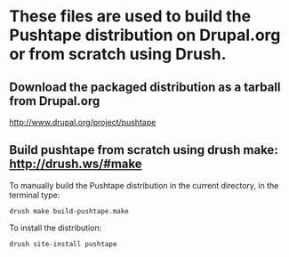 # These files are used to build the Pushtape distribution on Drupal.org or from scratch using Drush.

## Download the packaged distribution as a tarball from Drupal.org
http://www.drupal.org/project/pushtape

## Build pushtape from scratch using drush make: http://drush.ws/#make

To manually build the Pushtape distribution in the current directory, in the terminal type:
    
    drush make build-pushtape.make

To install the distribution:

    drush site-install pushtape





